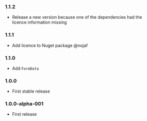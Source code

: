 ### 1.1.2

* Release a new version because one of the dependencies had the licence information missing

### 1.1.1

* Add licence to Nuget package @nojaf

### 1.1.0

* Add `FormData`

### 1.0.0

* First stable release

### 1.0.0-alpha-001

* First release
